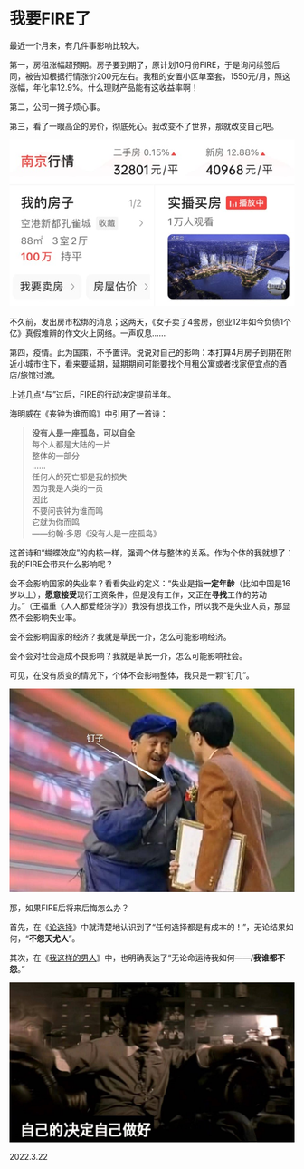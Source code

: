 # 我要FIRE了
   
最近一个月来，有几件事影响比较大。   
   
第一，房租涨幅超预期。房子要到期了，原计划10月份FIRE，于是询问续签后同，被告知根据行情涨价200元左右。我租的安置小区单室套，1550元/月，照这涨幅，年化率12.9%。什么理财产品能有这收益率啊！   
   
第二，公司一摊子烦心事。   
   
第三，看了一眼高企的房价，彻底死心。我改变不了世界，那就改变自己吧。   
   
![gysh_2022_01.jpg](..\Images\gysh_2022_01.jpg)   
   
不久前，发出房市松绑的消息；这两天，《女子卖了4套房，创业12年如今负债1个亿》真假难辨的作文火上网络。一声叹息……   
   
第四，疫情。此为国策，不予置评。说说对自己的影响：本打算4月房子到期在附近小城市住下，看来要延期，延期期间可能要找个月租公寓或者找家便宜点的酒店/旅馆过渡。   
   
上述几点“与”过后，FIRE的行动决定提前半年。   
   
   
海明威在《丧钟为谁而鸣》中引用了一首诗：   

> **没有人是一座孤岛，可以自全**   
> 每个人都是大陆的一片   
> 整体的一部分   
> ……   
> 任何人的死亡都是我的损失   
> 因为我是人类的一员   
> 因此   
> 不要问丧钟为谁而鸣   
> 它就为你而鸣   
> ——约翰·多恩《没有人是一座孤岛》   
   
这首诗和“蝴蝶效应”的内核一样，强调个体与整体的关系。作为个体的我就想了：我的FIRE会带来什么影响呢？   
   
会不会影响国家的失业率？看看失业的定义：“失业是指**一定年龄**（比如中国是16岁以上），**愿意接受**现行工资条件，但是没有工作，又正在**寻找**工作的劳动力。”（王福重《人人都爱经济学》）我没有想找工作，所以我不是失业人员，那显然不会影响失业率。   
   
会不会影响国家的经济？我就是草民一介，怎么可能影响经济。   
   
会不会对社会造成不良影响？我就是草民一介，怎么可能影响社会。   
   
可见，在没有质变的情况下，个体不会影响整体，我只是一颗“钉几”。   

![gysh_2022_02.jpg](..\Images\gysh_2022_02.jpg)   
   
那，如果FIRE后将来后悔怎么办？   
   
首先，在《[论选择](..\我在我思\211229论选择.md)》中就清楚地认识到了“任何选择都是有成本的！”，无论结果如何，“**不怨天尤人**”。   
   
其次，在《[我这样的男人](..\浮生词记\220310我这样的男人.md)》中，也明确表达了“无论命运待我如何——/**我谁都不怨**。”   

![gysh_2022_03.jpg](..\Images\gysh_2022_03.jpg)   
   
2022.3.22